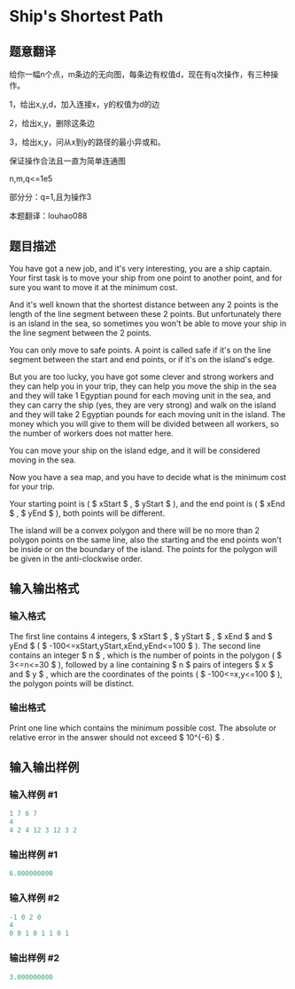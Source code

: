 # Ship&#039;s Shortest Path

## 题意翻译

给你一幅n个点，m条边的无向图，每条边有权值d，现在有q次操作，有三种操作。

1，给出x,y,d，加入连接x，y的权值为d的边

2，给出x,y，删除这条边

3，给出x,y，问从x到y的路径的最小异或和。

保证操作合法且一直为简单连通图

n,m,q<=1e5

部分分：q=1,且为操作3

本题翻译：louhao088

## 题目描述

You have got a new job, and it's very interesting, you are a ship captain. Your first task is to move your ship from one point to another point, and for sure you want to move it at the minimum cost.

And it's well known that the shortest distance between any 2 points is the length of the line segment between these 2 points. But unfortunately there is an island in the sea, so sometimes you won't be able to move your ship in the line segment between the 2 points.

You can only move to safe points. A point is called safe if it's on the line segment between the start and end points, or if it's on the island's edge.

But you are too lucky, you have got some clever and strong workers and they can help you in your trip, they can help you move the ship in the sea and they will take 1 Egyptian pound for each moving unit in the sea, and they can carry the ship (yes, they are very strong) and walk on the island and they will take 2 Egyptian pounds for each moving unit in the island. The money which you will give to them will be divided between all workers, so the number of workers does not matter here.

You can move your ship on the island edge, and it will be considered moving in the sea.

Now you have a sea map, and you have to decide what is the minimum cost for your trip.

Your starting point is ( $ xStart $ , $ yStart $ ), and the end point is ( $ xEnd $ , $ yEnd $ ), both points will be different.

The island will be a convex polygon and there will be no more than 2 polygon points on the same line, also the starting and the end points won't be inside or on the boundary of the island. The points for the polygon will be given in the anti-clockwise order.

## 输入输出格式

### 输入格式

The first line contains 4 integers, $ xStart $ , $ yStart $ , $ xEnd $ and $ yEnd $ ( $ -100<=xStart,yStart,xEnd,yEnd<=100 $ ). The second line contains an integer $ n $ , which is the number of points in the polygon ( $ 3<=n<=30 $ ), followed by a line containing $ n $ pairs of integers $ x $ and $ y $ , which are the coordinates of the points ( $ -100<=x,y<=100 $ ), the polygon points will be distinct.

### 输出格式

Print one line which contains the minimum possible cost. The absolute or relative error in the answer should not exceed $ 10^{-6} $ .

## 输入输出样例

### 输入样例 #1

```cpp
1 7 6 7
4
4 2 4 12 3 12 3 2

```
### 输出样例 #1

```cpp
6.000000000

```
### 输入样例 #2

```cpp
-1 0 2 0
4
0 0 1 0 1 1 0 1

```
### 输出样例 #2

```cpp
3.000000000

```
